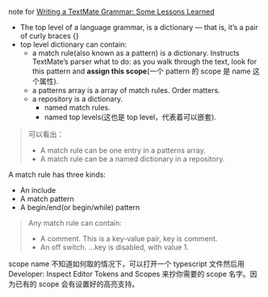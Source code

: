 note for [Writing a TextMate Grammar: Some Lessons Learned](https://www.apeth.com/nonblog/stories/textmatebundle.html)
* The top level of a language grammar, is a dictionary — that is, it’s a pair of curly braces {}
* top level dictionary can contain:
  * a match rule(also known as a pattern) is a dictionary. Instructs TextMate’s parser what to do: as you walk through the text, look for this pattern and **assign this scope**(一个 pattern 的 scope 是 name 这个属性).
  * a patterns array is a array of match rules. Order matters.
  * a repository is a dictionary.
      * named match rules.
      * named top levels(这也是 top level，代表着可以嵌套).
> 可以看出：  
> * A match rule can be one entry in a patterns array.  
> * A match rule can be a named dictionary in a repository.

A match rule has three kinds:
* An include
* A match pattern
* A begin/end(or begin/while) pattern
> Any match rule can contain:
> * A comment. This is a key-value pair, key is comment.
> * An off switch. ...key is disabled, with value 1.

scope name 不知道如何取的情况下，可以打开一个 typescript 文件然后用 Developer: Inspect Editor Tokens and Scopes 来抄你需要的 scope 名字。因为已有的 scope 会有设置好的高亮支持。